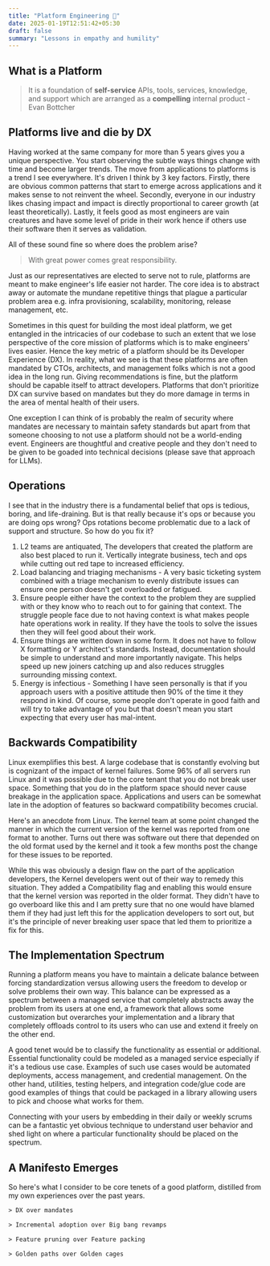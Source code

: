 ```yaml
---
title: "Platform Engineering 💟"
date: 2025-01-19T12:51:42+05:30
draft: false
summary: "Lessons in empathy and humility"
---
```


## What is a Platform

> It is a foundation of **self-service** APIs, tools, services, knowledge, and support which are arranged as a **compelling** internal product - Evan Bottcher 

## Platforms live and die by DX
Having worked at the same company for more than 5 years gives you a unique perspective. You start observing the subtle ways things change with time
and become larger trends. The move from applications to platforms is a trend I see everywhere. It's driven I think by 3 key factors. Firstly, 
there are obvious common patterns that start to emerge across applications and it makes sense to not reinvent the wheel. Secondly, everyone in our industry likes chasing impact and impact is directly proportional to career growth (at least theoretically). Lastly, it feels good as most engineers are vain creatures and have some level of pride in their work hence if others use their software then it serves as validation.

All of these sound fine so where does the problem arise? 
> With great power comes great responsibility.

Just as our representatives are elected to serve not to rule, platforms are meant to make engineer's life easier not harder. The core idea is to abstract away or automate the mundane repetitive things that plague a particular problem area e.g. infra provisioning, scalability, monitoring, release management, etc.

Sometimes in this quest for building the most ideal platform, we get entangled in the intricacies of our codebase to such an extent that we lose perspective of the core mission of platforms which is to make engineers' lives easier. Hence the key metric of a platform should be its Developer Experience (DX). In reality, what we see is that these platforms are often mandated by CTOs, architects, and management folks which is not a good idea in the long run. Giving recommendations is fine, but the platform should be capable itself to attract developers. Platforms that don't prioritize DX can survive based on mandates but they do more damage in terms in the area of mental health of their users.

One exception I can think of is probably the realm of security where mandates are necessary to maintain safety standards but apart from that someone choosing to not use a platform should not be a world-ending event. Engineers are thoughtful and creative people and they don't need to be given to be goaded into technical decisions (please save that approach for LLMs).


## Operations 
I see that in the industry there is a fundamental belief that ops is tedious, boring, and life-draining. But is that really because it's ops or because you are doing ops wrong? Ops rotations become problematic due to a lack of support and structure. So how do you fix it? 
1. L2 teams are antiquated, The developers that created the platform are also best placed to run it. Vertically integrate business, tech and ops while cutting out red tape to increased efficiency.
2. Load balancing and triaging mechanisms - A very basic ticketing system combined with a triage mechanism to evenly distribute issues can ensure one person doesn't get overloaded or fatigued.
3. Ensure people either have the context to the problem they are supplied with or they know who to reach out to for gaining that context. The struggle people face due to not having context is what makes people hate operations work in reality. If they have the tools to solve the issues then they will feel good about their work.
4. Ensure things are written down in some form. It does not have to follow X formatting or Y architect's standards. Instead, documentation should be simple to understand and more importantly navigate. This helps speed up new joiners catching up and also reduces struggles surrounding missing context.
5. Energy is infectious - Something I have seen personally is that if you approach users with a positive attitude then 90% of the time it they respond in kind. Of course, some people don't operate in good faith and will try to take advantage of you but that doesn't mean you start expecting that every user has mal-intent.

## Backwards Compatibility
Linux exemplifies this best. A large codebase that is constantly evolving but is cognizant of the impact of kernel failures. Some 96% of all servers run Linux and it was possible due to the core tenant that you do not break user space. Something that you do in the platform space should never cause breakage in the application space. Applications and users can be somewhat late in the adoption of features so backward compatibility becomes crucial. 

Here's an anecdote from Linux. The kernel team at some point changed the manner in which the current version of the kernel was reported from one format to another. Turns out there was software out there that depended on the old format used by the kernel and it took a few months post the change for these issues to be reported. 

While this was obviously a design flaw on the part of the application developers, the Kernel developers went out of their way to remedy this situation.
They added a Compatibility flag and enabling this would ensure that the kernel version was reported in the older format. They didn't have to go overboard like this and I am pretty sure that no one would have blamed them if they had just left this for the application developers to sort out, but it's the principle of never breaking user space that led them to prioritize a fix for this.

## The Implementation Spectrum
Running a platform means you have to maintain a delicate balance between forcing standardization versus allowing users the freedom to develop or solve problems their own way. This balance can be expressed as a spectrum between a managed service that completely abstracts away the problem from its users at one end, a framework that allows some customization but overarches your implementation and a library that completely offloads control to its users who can use and extend it freely on the other end.

A good tenet would be to classify the functionality as essential or additional. Essential functionality could be modeled as a managed service especially if it's a tedious use case. Examples of such use cases would be automated deployments, access management, and credential management.
On the other hand, utilities, testing helpers, and integration code/glue code are good examples of things that could be packaged in a library allowing users to pick and choose what works for them.

Connecting with your users by embedding in their daily or weekly scrums can be a fantastic yet obvious technique to understand user behavior and shed light on where a particular functionality should be placed on the spectrum.


## A Manifesto Emerges
So here's what I consider to be core tenets of a good platform, distilled from my own experiences over the past years.

```html
> DX over mandates

> Incremental adoption over Big bang revamps

> Feature pruning over Feature packing

> Golden paths over Golden cages
```

